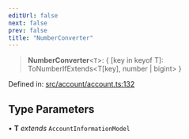 ```yaml
---
editUrl: false
next: false
prev: false
title: "NumberConverter"
---
```


> **NumberConverter**\<`T`\>: \{ \[key in keyof T\]: ToNumberIfExtends\<T\[key\], number \| bigint\> \}

Defined in: [src/account/account.ts:132](https://github.com/algorandfoundation/algokit-utils-ts/blob/e57e96ab17213653e656688e8d7251c0107554cf/src/account/account.ts#L132)

## Type Parameters

• **T** *extends* `AccountInformationModel`
